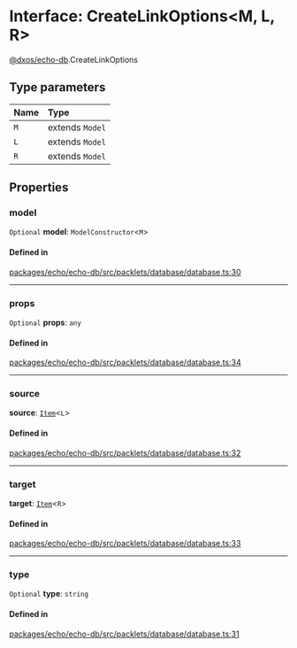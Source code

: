 # Interface: CreateLinkOptions<M, L, R\>

[@dxos/echo-db](../modules/dxos_echo_db.md).CreateLinkOptions

## Type parameters

| Name | Type |
| :------ | :------ |
| `M` | extends `Model` |
| `L` | extends `Model` |
| `R` | extends `Model` |

## Properties

### model

 `Optional` **model**: `ModelConstructor`<`M`\>

#### Defined in

[packages/echo/echo-db/src/packlets/database/database.ts:30](https://github.com/dxos/dxos/blob/main/packages/echo/echo-db/src/packlets/database/database.ts#L30)

___

### props

 `Optional` **props**: `any`

#### Defined in

[packages/echo/echo-db/src/packlets/database/database.ts:34](https://github.com/dxos/dxos/blob/main/packages/echo/echo-db/src/packlets/database/database.ts#L34)

___

### source

 **source**: [`Item`](../classes/dxos_echo_db.Item.md)<`L`\>

#### Defined in

[packages/echo/echo-db/src/packlets/database/database.ts:32](https://github.com/dxos/dxos/blob/main/packages/echo/echo-db/src/packlets/database/database.ts#L32)

___

### target

 **target**: [`Item`](../classes/dxos_echo_db.Item.md)<`R`\>

#### Defined in

[packages/echo/echo-db/src/packlets/database/database.ts:33](https://github.com/dxos/dxos/blob/main/packages/echo/echo-db/src/packlets/database/database.ts#L33)

___

### type

 `Optional` **type**: `string`

#### Defined in

[packages/echo/echo-db/src/packlets/database/database.ts:31](https://github.com/dxos/dxos/blob/main/packages/echo/echo-db/src/packlets/database/database.ts#L31)

